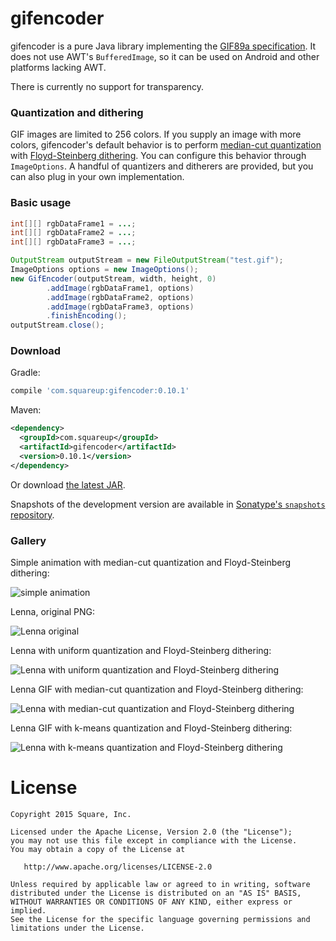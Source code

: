 # gifencoder

gifencoder is a pure Java library implementing the [GIF89a specification](http://www.w3.org/Graphics/GIF/spec-gif89a.txt). It does not use AWT's `BufferedImage`, so it can be used on Android and other platforms lacking AWT.

There is currently no support for transparency.


### Quantization and dithering

GIF images are limited to 256 colors. If you supply an image with more colors, gifencoder's default behavior is to perform [median-cut quantization](http://en.wikipedia.org/wiki/Median_cut) with [Floyd-Steinberg dithering](http://en.wikipedia.org/wiki/Floyd%E2%80%93Steinberg_dithering). You can configure this behavior through `ImageOptions`. A handful of quantizers and ditherers are provided, but you can also plug in your own implementation.


### Basic usage

```java
int[][] rgbDataFrame1 = ...;
int[][] rgbDataFrame2 = ...;
int[][] rgbDataFrame3 = ...;

OutputStream outputStream = new FileOutputStream("test.gif");
ImageOptions options = new ImageOptions();
new GifEncoder(outputStream, width, height, 0)
        .addImage(rgbDataFrame1, options)
        .addImage(rgbDataFrame2, options)
        .addImage(rgbDataFrame3, options)
        .finishEncoding();
outputStream.close();
```


### Download

Gradle:
```groovy
compile 'com.squareup:gifencoder:0.10.1'
```
Maven:
```xml
<dependency>
  <groupId>com.squareup</groupId>
  <artifactId>gifencoder</artifactId>
  <version>0.10.1</version>
</dependency>
```
Or download [the latest JAR][jar]. 

Snapshots of the development version are available in [Sonatype's `snapshots` repository][snap].


### Gallery

Simple animation with median-cut quantization and Floyd-Steinberg dithering:

![simple animation](gallery/simple-animation.gif)

Lenna, original PNG:

![Lenna original](gallery/lenna-original.png)

Lenna with uniform quantization and Floyd-Steinberg dithering:

![Lenna with uniform quantization and Floyd-Steinberg dithering](gallery/lenna-uniform.gif)

Lenna GIF with median-cut quantization and Floyd-Steinberg dithering:

![Lenna with median-cut quantization and Floyd-Steinberg dithering](gallery/lenna-median-cut.gif)

Lenna GIF with k-means quantization and Floyd-Steinberg dithering:

![Lenna with k-means quantization and Floyd-Steinberg dithering](gallery/lenna-k-means.gif)



License
=======

    Copyright 2015 Square, Inc.

    Licensed under the Apache License, Version 2.0 (the "License");
    you may not use this file except in compliance with the License.
    You may obtain a copy of the License at

       http://www.apache.org/licenses/LICENSE-2.0

    Unless required by applicable law or agreed to in writing, software
    distributed under the License is distributed on an "AS IS" BASIS,
    WITHOUT WARRANTIES OR CONDITIONS OF ANY KIND, either express or implied.
    See the License for the specific language governing permissions and
    limitations under the License.


 [jar]: https://search.maven.org/remote_content?g=com.squareup&a=gifencoder&v=LATEST
 [snap]: https://oss.sonatype.org/content/repositories/snapshots/
